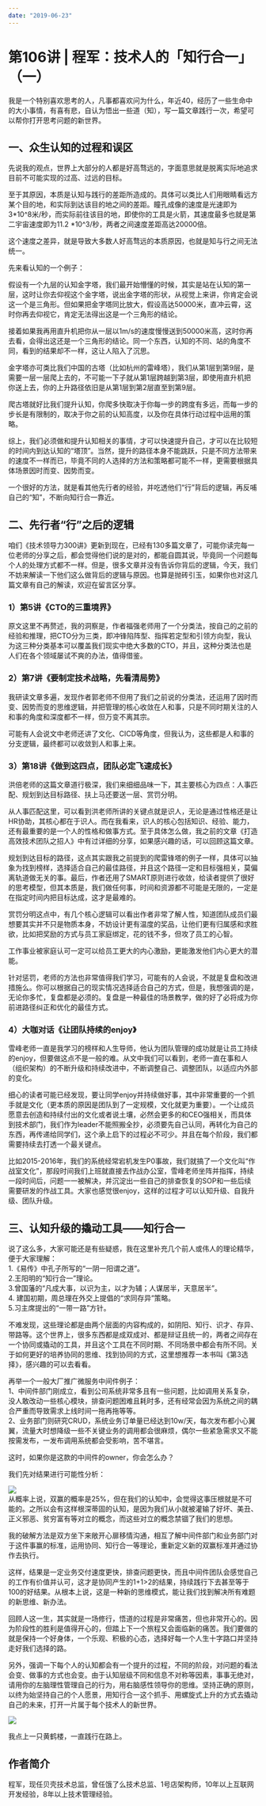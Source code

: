 ```yaml
---
date: "2019-06-23"
---  
```

      
# 第106讲 | 程军：技术人的「知行合一」（一）
我是一个特别喜欢思考的人，凡事都喜欢问为什么，年近40，经历了一些生命中的大小事情，有喜有悲，自认为悟出一些道（知），写一篇文章践行一次，希望可以帮你打开思考问题的新世界。

## 一、众生认知的过程和误区

先说我的观点，世界上大部分的人都是好高骛远的，字面意思就是脱离实际地追求目前不可能实现的过高、过远的目标。

至于其原因，本质是认知与践行的差距所造成的。具体可以类比人们用眼睛看远方某个目的地，和实际到达该目的地之间的差距。瞳孔成像的速度是光速即为3\*10\^8米/秒，而实际前往该目的地，即使你的工具是火箭，其速度最多也就是第二宇宙速度即为11.2 \*10\^3/秒，两者之间速度差距高达20000倍。

这个速度之差异，就是导致大多数人好高骛远的本质原因，也就是知与行之间无法统一。

先来看认知的一个例子：

假设有一个九层的认知金字塔，我们最开始懵懂的时候，其实是站在认知的第一层，这时让你去仰视这个金字塔，说出金字塔的形状，从视觉上来讲，你肯定会说这一个是三角形。但如果把金字塔同比放大，假设高达50000米，直冲云霄，这时你再去仰视它，肯定无法得出这是一个三角形的结论。

接着如果我再用直升机把你从一层以1m/s的速度慢慢送到50000米高，这时你再去看，会得出这还是一个三角形的结论。同一个东西，认知的不同、站的角度不同，看到的结果却不一样，这让人陷入了沉思。

<!-- [[[read_end]]] -->

金字塔亦可类比我们中国的古塔（比如杭州的雷峰塔），我们从第1层到第9层，是需要一层一层爬上去的，不可能一下子就从第1层跨越到第3层，即使用直升机把你送上去，你的上升路径依旧是从第1层到第2层直至到第9层。

爬古塔就好比我们提升认知，你爬多快取决于你每一步的跨度有多远，而每一步的步长是有限制的，取决于你之前的认知高度，以及你在具体行动过程中运用的策略。

综上，我们必须做和提升认知相关的事情，才可以快速提升自己，才可以在比较短的时间内到达认知的“塔顶”。当然，提升的路径本身不能跳跃，只是不同方法带来的速度不一样而已，毕竟不同的人选择的方法和策略都可能不一样，更需要根据具体场景因时而变、因势而变。

一个很好的方法，就是看其他先行者的经验，并吃透他们“行”背后的逻辑，再反哺自己的“知”，不断向知行合一靠近。

## 二、先行者“行”之后的逻辑

咱们《技术领导力300讲》更新到现在，已经有130多篇文章了，可能你读完每一位老师的分享之后，都会觉得他们说的是对的，都能自圆其说，毕竟同一个问题每个人的处理方式都不一样。但是，很多文章并没有告诉你背后的逻辑，今天，我们不妨来解读一下他们这么做背后的逻辑与原因。也算是抛砖引玉，如果你也对这几篇文章有自己的解读，欢迎在留言区分享。

### 1）第5讲《CTO的三重境界》

原文这里不再赘述，我的洞察是，作者福强老师用了一个分类法，按自己的之前的经验和推理，把CTO分为三类，即冲锋陷阵型、指挥若定型和引领方向型，我认为这三种分类基本可以覆盖我们现实中绝大多数的CTO，并且，这种分类法也是人们在各个领域屡试不爽的办法，值得借鉴。

### 2）第7讲《要制定技术战略，先看清局势》

我研读文章多遍，发现作者郭老师不但用了我们之前说的分类法，还运用了因时而变、因势而变的思维逻辑，并把管理的核心收敛在人和事，只是不同时期关注的人和事的角度和深度都不一样，但万变不离其宗。

可能有人会说文中老师还讲了文化、CICD等角度，但我认为，这些都是人和事的分支逻辑，最终都可以收敛到人和事上来。

### 3）第18讲《做到这四点，团队必定飞速成长》

洪倍老师的这篇文章道行极深，我们来细细品味一下，其主要核心为四点：人事匹配、规划到达目标路径、扶上马还要送一层、赏罚分明。

从人事匹配这里，可以看到洪老师所讲的关键点就是识人，无论是通过性格还是让HR协助，其核心都在于识人。而在我看来，识人的核心包括知识、经验、能力，还有最重要的是一个人的性格和做事方式。至于具体怎么做，我之前的文章《打造高效技术团队之招人》中有过详细的分享，如果感兴趣的话，可以回顾这篇文章。

规划到达目标的路径，这点其实跟我之前提到的爬雷锋塔的例子一样，具体可以抽象为找到榜样，选择适合自己的最佳路径，并且这个路径一定和目标强相关，莫偏离轨道做无关的事。最后，作者还用了SMART原则进行收敛，给读者提供了很好的思考模型，但其本质是，我们做任何事，时间和资源都不可能是无限的，一定是在指定时间内把目标达成，这才是最难的。

赏罚分明这点中，有几个核心逻辑可以看出作者非常了解人性，知道团队成员们最想要其实并不只是物质本身，不妨设计更有温度的奖品，让他们更有归属感和求胜欲，比如把奖励的方式与员工家庭绑定，花的钱不多，但攻了员工的心智。

工作事业被家庭认可一定可以给员工更大的内心激励，更能激发他们内心更大的潜能。

针对惩罚，老师的方法也非常值得我们学习，可能有的人会说，不就是复盘和改进措施么。你可以根据自己的现实情况选择适合自己的方式，但是，我想强调的是，无论你多忙，复盘都是必须的。复盘是一种最佳的场景教学，做的好了必将成为你前进路径纠正和优化的最佳方式。

### 4）大咖对话《让团队持续的enjoy》

雪峰老师一直是我学习的榜样和人生导师，他认为团队管理的成功就是让员工持续的enjoy，但要做这点不是一般的难。从文中我们可以看到，老师一直在事和人（组织架构）的不断升级和持续改进中，不断调整自己、调整团队，以适应内外部的变化。

细心的读者可能已经发现，要让同学enjoy并持续做好事，其中非常重要的一个抓手就是文化（更本质的原因是团队到了一定规模，文化就更为重要）。一个让成员愿意去创造和持续付出的文化或者说土壤，必然会更多的和CEO强相关，而具体到技术部门，我们作为leader不能照搬全抄，必须要先自己认同，再转化为自己的东西，再传递给同学们，这个承上启下的过程必不可少。并且在每个阶段，我们都需要持续去打透一个最关键点。

比如2015-2016年，我们的系统经常宕机发生P0事故，我们就搞了一个文化叫“作战室文化”，那段时间我们上班就直接去作战办公室，雪峰老师坐阵并指挥，持续一段时间后，问题一一被解决，并沉淀出一些自己的排查恢复的SOP和一些后续需要研发的作战工具。大家也感觉很enjoy，这样的过程才可以认知升级、自我升级、团队升级。

## 三、认知升级的撬动工具——知行合一

说了这么多，大家可能还是有些疑惑，我在这里补充几个前人或伟人的理论精华，便于大家理解：  
1.《易传》中孔子所写的“一阴一阳谓之道”。  
2.王阳明的“知行合一”理论。  
3.曾国藩的“凡成大事，以识为主，以才为辅；人谋居半，天意居半”。  
4\. 建国初期，周总理在外交上提倡的“求同存异”策略。  
5.习主席提出的“一带一路”方针。

不难发现，这些理论都是由两个层面的内容构成的，如阴阳、知行、识才、存异、带路等。这个世界上，很多东西都是成双成对、都是辩证且统一的，两者之间存在一个协同或撬动的工具，并且这个工具在不同时期、不同场景中都会有所不同。关于如何更好的培养协同的思维、找到协同的方式，这里想推荐一本书叫《第3选择》，感兴趣的可以去看看。

再举一个一般大厂推广微服务中间件例子：  
1、中间件部门刚成立，看到公司系统非常多且有一些问题，比如调用关系复杂，没人敢改动一些核心模块，排查问题困难且耗时多，还有经常会因为系统之间的耦合严重而导致需求上线时间一拖再拖等等。  
2、业务部门则研究CRUD，系统业务订单量已经达到10w/天，每次发布都小心翼翼，流量大时想降级一些不关键业务的调用都会很麻烦，偶尔一些紧急需求又不能按需发布，一发布调用系统都会受影响，苦不堪言。

这时，如果你是这款的中间件的owner，你会怎么办？

我们先对结果进行可能性分析：

![](./httpsstatic001geekbangorgresourceimageeeadee448f5db11c546d2ff56277eff0cead.jpg)  
从概率上说，双赢的概率是25\%，但在我们的认知中，会觉得这事压根就是不可能的。之所以会有这样根深蒂固的认知，是因为我们从小就被灌输了好坏、美丑、正义邪恶、贫穷富有等对立的概念，而这些对立的概念禁锢了我们的思想。

我的破解方法是双方坐下来敞开心扉移情沟通，相互了解中间件部门和业务部门对于这件事赢的标准，运用协同、知行合一等理论，重新定义新的双赢标准并通过协作去执行。

这样，结果是一定业务交付速度更快，排查问题更快，而且中间件团队会感觉自己的工作有价值并认可，这才是协同产生的1+1>2的结果，持续践行下去甚至等于100的好结果。从根本上说，这是一种新的思维模式，能让我们找到解决所有难题的新思维、新办法。

回顾人这一生，其实就是一场修行，悟道的过程是非常痛苦，但也非常开心的。因为阶段性的胜利是值得开心的，但踏上下一个旅程又会面临新的痛苦。我们要做的就是保持一个好身体，一个乐观、积极的心态，选择好每一个人生十字路口并坚持走好我们选择的路。

另外，强调一下每个人的认知都会有一个提升的过程，不同的阶段，对问题的看法会变、做事的方式也会变。由于认知层级不同和信息不对称等因素，事事无绝对，请用你的左脑理性管理自己的行为，用右脑感性领导你的思维。坚持正确的原则，以终为始坚持自己的个人愿景，用知行合一这个抓手、用螺旋式上升的方式去撬动自己的未来，打开一片属于每个技术人的新世界。

![](./httpsstatic001geekbangorgresourceimage6432641205a5fee24fa9b297006354a77932.jpg)

我点上一只黄鹤楼，一直践行在路上。

## 作者简介

程军，现任贝壳技术总监，曾任饿了么技术总监、1号店架构师，10年以上互联网开发经验，8年以上技术管理经验。